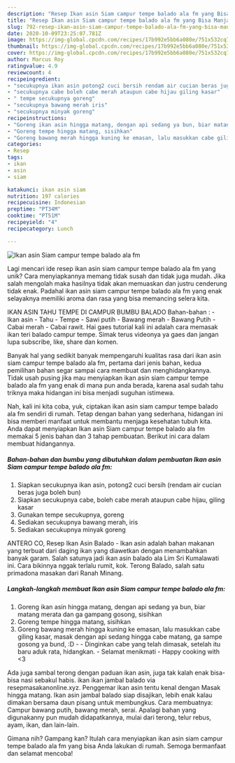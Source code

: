 ```yaml
---
description: "Resep Ikan asin Siam campur tempe balado ala fm yang Bisa Manjain Lidah"
title: "Resep Ikan asin Siam campur tempe balado ala fm yang Bisa Manjain Lidah"
slug: 792-resep-ikan-asin-siam-campur-tempe-balado-ala-fm-yang-bisa-manjain-lidah
date: 2020-10-09T23:25:07.781Z
image: https://img-global.cpcdn.com/recipes/17b992e5bb6a080e/751x532cq70/ikan-asin-siam-campur-tempe-balado-ala-fm-foto-resep-utama.jpg
thumbnail: https://img-global.cpcdn.com/recipes/17b992e5bb6a080e/751x532cq70/ikan-asin-siam-campur-tempe-balado-ala-fm-foto-resep-utama.jpg
cover: https://img-global.cpcdn.com/recipes/17b992e5bb6a080e/751x532cq70/ikan-asin-siam-campur-tempe-balado-ala-fm-foto-resep-utama.jpg
author: Marcus Roy
ratingvalue: 4.9
reviewcount: 4
recipeingredient:
- "secukupnya ikan asin potong2 cuci bersih rendam air cucian beras juga boleh bun"
- "secukupnya cabe boleh cabe merah ataupun cabe hijau giling kasar"
- " tempe secukupnya goreng"
- "secukupnya bawang merah iris"
- "secukupnya minyak goreng"
recipeinstructions:
- "Goreng ikan asin hingga matang, dengan api sedang ya bun, biar matang merata dan ga gampang gosong, sisihkan"
- "Goreng tempe hingga matang, sisihkan"
- "Goreng bawang merah hingga kuning ke emasan, lalu masukkan cabe giling kasar, masak dengan api sedang hingga cabe matang, ga sampe gosong ya bund, :D  Dinginkan cabe yang telah dimasak, setelah itu baru aduk rata, hidangkan. Selamat menikmati Happy cooking with &lt;3"
categories:
- Resep
tags:
- ikan
- asin
- siam

katakunci: ikan asin siam 
nutrition: 197 calories
recipecuisine: Indonesian
preptime: "PT34M"
cooktime: "PT51M"
recipeyield: "4"
recipecategory: Lunch

---
```



![Ikan asin Siam campur tempe balado ala fm](https://img-global.cpcdn.com/recipes/17b992e5bb6a080e/751x532cq70/ikan-asin-siam-campur-tempe-balado-ala-fm-foto-resep-utama.jpg)

Lagi mencari ide resep ikan asin siam campur tempe balado ala fm yang unik? Cara menyiapkannya memang tidak susah dan tidak juga mudah. Jika salah mengolah maka hasilnya tidak akan memuaskan dan justru cenderung tidak enak. Padahal ikan asin siam campur tempe balado ala fm yang enak selayaknya memiliki aroma dan rasa yang bisa memancing selera kita.

IKAN ASIN TAHU TEMPE DI CAMPUR BUMBU BALADO Bahan-bahan : - Ikan asin - Tahu - Tempe - Sawi putih - Bawang merah - Bawang Putih - Cabai merah - Cabai rawit. Hai gaes tutorial kali ini adalah cara memasak ikan teri balado campur tempe. Simak terus videonya ya gaes dan jangan lupa subscribe, like, share dan komen.

Banyak hal yang sedikit banyak mempengaruhi kualitas rasa dari ikan asin siam campur tempe balado ala fm, pertama dari jenis bahan, kedua pemilihan bahan segar sampai cara membuat dan menghidangkannya. Tidak usah pusing jika mau menyiapkan ikan asin siam campur tempe balado ala fm yang enak di mana pun anda berada, karena asal sudah tahu triknya maka hidangan ini bisa menjadi suguhan istimewa.


Nah, kali ini kita coba, yuk, ciptakan ikan asin siam campur tempe balado ala fm sendiri di rumah. Tetap dengan bahan yang sederhana, hidangan ini bisa memberi manfaat untuk membantu menjaga kesehatan tubuh kita. Anda dapat menyiapkan Ikan asin Siam campur tempe balado ala fm memakai 5 jenis bahan dan 3 tahap pembuatan. Berikut ini cara dalam membuat hidangannya.

<!--inarticleads1-->

##### Bahan-bahan dan bumbu yang dibutuhkan dalam pembuatan Ikan asin Siam campur tempe balado ala fm:

1. Siapkan secukupnya ikan asin, potong2 cuci bersih (rendam air cucian beras juga boleh bun)
1. Siapkan secukupnya cabe, boleh cabe merah ataupun cabe hijau, giling kasar
1. Gunakan  tempe secukupnya, goreng
1. Sediakan secukupnya bawang merah, iris
1. Sediakan secukupnya minyak goreng


ANTERO CO, Resep Ikan Asin Balado - Ikan asin adalah bahan makanan yang terbuat dari daging ikan yang diawetkan dengan menambahkan banyak garam. Salah satunya jadi ikan asin balado ala Lim Sri Kumalawati ini. Cara bikinnya nggak terlalu rumit, kok. Terong Balado, salah satu primadona masakan dari Ranah Minang. 

<!--inarticleads2-->

##### Langkah-langkah membuat Ikan asin Siam campur tempe balado ala fm:

1. Goreng ikan asin hingga matang, dengan api sedang ya bun, biar matang merata dan ga gampang gosong, sisihkan
1. Goreng tempe hingga matang, sisihkan
1. Goreng bawang merah hingga kuning ke emasan, lalu masukkan cabe giling kasar, masak dengan api sedang hingga cabe matang, ga sampe gosong ya bund, :D -  - Dinginkan cabe yang telah dimasak, setelah itu baru aduk rata, hidangkan. - Selamat menikmati - Happy cooking with &lt;3


Ada juga sambal terong dengan paduan ikan asin, juga tak kalah enak bisa-bisa nasi sebakul habis. ikan ikan jambal balado via resepmasakanonline.xyz. Penggemar ikan asin tentu kenal dengan Masak hingga matang. Ikan asin jambal balado siap disajikan, lebih enak kalau dimakan bersama daun pisang untuk membungkus. Cara membuatnya: Campur bawang putih, bawang merah, serai. Apalagi bahan yang digunakanny pun mudah didapatkannya, mulai dari terong, telur rebus, ayam, ikan, dan lain-lain. 

Gimana nih? Gampang kan? Itulah cara menyiapkan ikan asin siam campur tempe balado ala fm yang bisa Anda lakukan di rumah. Semoga bermanfaat dan selamat mencoba!
